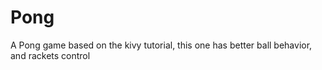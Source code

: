 # Pong
A Pong game based on the kivy tutorial,
this one has better ball behavior, and rackets control
